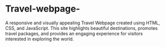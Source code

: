 # Travel-webpage-
A responsive and visually appealing Travel Webpage created using HTML, CSS, and JavaScript. This site highlights beautiful destinations, promotes travel packages, and provides an engaging experience for visitors interested in exploring the world.
